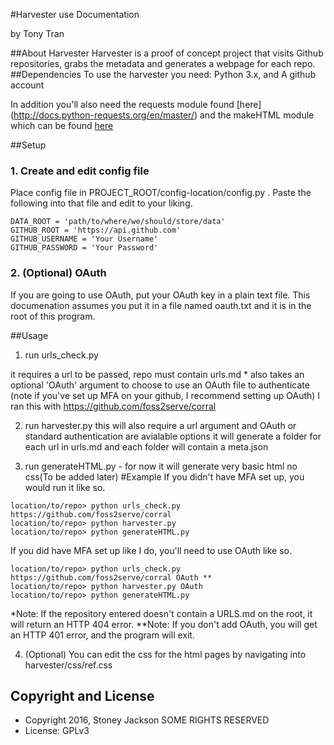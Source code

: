 #Harvester use Documentation


by Tony Tran

##About Harvester
Harvester is a proof of concept project that visits Github repositories, grabs the metadata and generates a webpage for each repo.
##Dependencies
To use the harvester you need: Python 3.x,
and A github account

In addition you'll also need the requests module found [here] (http://docs.python-requests.org/en/master/)
and the makeHTML module which can be found [here](http://www.hoboes.com/Mimsy/hacks/object-oriented-html/)

##Setup

### 1. Create and edit config file

Place config file in PROJECT_ROOT/config-location/config.py . Paste the following into that file and edit to your liking.

```
DATA_ROOT = 'path/to/where/we/should/store/data'
GITHUB_ROOT = 'https://api.github.com'
GITHUB_USERNAME = 'Your Username'
GITHUB_PASSWORD = 'Your Password'
```

### 2. (Optional) OAuth

If you are going to use OAuth, put your OAuth key in a plain text file. This documenation assumes you put it in a file named oauth.txt and it is in the root of this program.


##Usage
1. run urls_check.py

it requires a url to be passed, repo must contain urls.md *
also takes an optional 'OAuth' argument to choose to use an OAuth file to authenticate
(note if you've set up MFA on your github, I recommend setting up OAuth) 
I ran this with https://github.com/foss2serve/corral


2. run harvester.py
this will also require a url argument
and OAuth or standard authentication are avialable options
it will generate a folder for each url in urls.md and each folder will contain a meta.json

3. run generateHTML.py - for now it will generate very basic html no css(To be added later)
#Example
If you didn't have MFA set up, you would run it like so.
```
location/to/repo> python urls_check.py https://github.com/foss2serve/corral
location/to/repo> python harvester.py
location/to/repo> python generateHTML.py
```
If you did have MFA set up like I do, you'll need to use OAuth like so.
```
location/to/repo> python urls_check.py https://github.com/foss2serve/corral OAuth **
location/to/repo> python harvester.py OAuth
location/to/repo> python generateHTML.py
```
*Note: If the repository entered doesn't contain a URLS.md on the root, it will return an HTTP 404 error.
**Note: If you don't add OAuth, you will get an HTTP 401 error, and the program will exit.


4. (Optional) You can edit the css for the html pages by navigating into harvester/css/ref.css

## Copyright and License

* Copyright 2016, Stoney Jackson SOME RIGHTS RESERVED
* License: GPLv3
